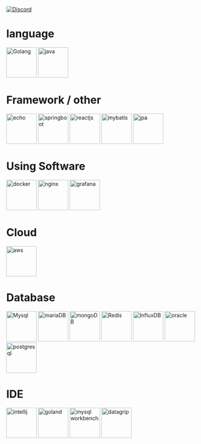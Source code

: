 
[![Discord](https://discord.c99.nl/widget/theme-4/368620104365244418.png)](http://discord.com/users/368620104365244418)
# language
<img src="https://cdn.icon-icons.com/icons2/2699/PNG/512/golang_official_logo_icon_169092.png" alt="Golang" height="80"> <img src="https://cdn.icon-icons.com/icons2/2699/PNG/512/java_src_logo_icon_170556.png" alt="java" height="80">


# Framework / other
<img src="https://cdn.labstack.com/images/echo-logo.svg"
 alt="echo" height="80"> <img src="https://spring.io/images/spring-logo-9146a4d3298760c2e7e49595184e1975.svg" alt="springboot" height="80"> <img src="https://cdn.icon-icons.com/icons2/2415/PNG/512/react_original_wordmark_logo_icon_146375.png" alt="reactjs" height="80"> <img src="https://img.icons8.com/ios/512/mybatis.png" alt="mybatis" height="80"> <img src="https://velog.velcdn.com/images/ililil9482/post/ba0b3945-28a6-4a95-a749-a79a1d3e24ba/image.png" alt="jpa" height="80">



# Using Software
<img src="https://cdn.icon-icons.com/icons2/2415/PNG/512/docker_original_wordmark_logo_icon_146557.png" alt="docker" height="80"> <img src="https://cdn.icon-icons.com/icons2/2415/PNG/512/nginx_original_logo_icon_146413.png" alt="nginx" height="80"> <img src="https://upload.wikimedia.org/wikipedia/en/thumb/a/a1/Grafana_logo.svg/1200px-Grafana_logo.svg.png" alt="grafana" height="80"> 

# Cloud
<img src="https://img.icons8.com/color/512/amazon-web-services.png" alt="aws" height="80">

# Database
<img src="https://cdn.icon-icons.com/icons2/2415/PNG/512/mysql_original_wordmark_logo_icon_146417.png" alt="Mysql" height="80"> <img src="https://cdn.icon-icons.com/icons2/2699/PNG/512/mariadb_logo_icon_168996.png" alt="mariaDB" height="80"> <img src="https://cdn.icon-icons.com/icons2/2415/PNG/512/mongodb_original_wordmark_logo_icon_146425.png" alt="mongoDB" height="80"> <img src="https://cdn.icon-icons.com/icons2/2415/PNG/512/redis_original_wordmark_logo_icon_146369.png" alt="Redis" height="80"> <img src="https://img.icons8.com/flat-round/2x/influxdb.png" alt="InfluxDB" height="80"> <img src="https://img.icons8.com/color/512/oracle-logo.png" alt="oracle" height="80"> <img src="https://upload.wikimedia.org/wikipedia/commons/thumb/2/29/Postgresql_elephant.svg/993px-Postgresql_elephant.svg.png" alt="postgresql" height="80"> 


# IDE 
<img src="https://cdn.icon-icons.com/icons2/1381/PNG/512/intellij_93550.png" alt="intellij" height="80"> <img src="https://cdn.icon-icons.com/icons2/1381/PNG/512/goland_93948.png" alt="goland" height="80"> <img src="https://miro.medium.com/max/256/0*vxsZyZXf_IEC0YmE" alt="mysql workbench" height="80"> <img src="https://resources.jetbrains.com/storage/products/datagrip/img/meta/datagrip_logo_300x300.png" alt="datagrip" height="80"> 

